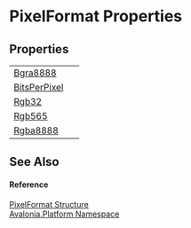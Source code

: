 # PixelFormat Properties




## Properties
<table>
<tr>
<td><a href="P_Avalonia_Platform_PixelFormat_Bgra8888">Bgra8888</a></td>
<td> </td>
</tr>
<tr>
<td><a href="P_Avalonia_Platform_PixelFormat_BitsPerPixel">BitsPerPixel</a></td>
<td> </td>
</tr>
<tr>
<td><a href="P_Avalonia_Platform_PixelFormat_Rgb32">Rgb32</a></td>
<td> </td>
</tr>
<tr>
<td><a href="P_Avalonia_Platform_PixelFormat_Rgb565">Rgb565</a></td>
<td> </td>
</tr>
<tr>
<td><a href="P_Avalonia_Platform_PixelFormat_Rgba8888">Rgba8888</a></td>
<td> </td>
</tr>
</table>

## See Also


#### Reference
<a href="T_Avalonia_Platform_PixelFormat">PixelFormat Structure</a>  
<a href="N_Avalonia_Platform">Avalonia.Platform Namespace</a>  
